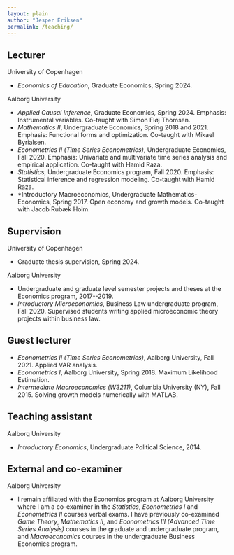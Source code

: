```yaml
---
layout: plain
author: "Jesper Eriksen"
permalink: /teaching/
---
```



## Lecturer  

University of Copenhagen 

- *Economics of Education*, Graduate Economics, Spring 2024. 

Aalborg University

- *Applied Causal Inference*, Graduate Economics, Spring 2024. Emphasis: Instrumental variables. Co-taught with Simon Fløj Thomsen. 
- *Mathematics II*, Undergraduate Economics, Spring 2018 and 2021. Emphasis: Functional forms and optimization. Co-taught with Mikael Byrialsen. 
- *Econometrics II (Time Series Econometrics)*,  Undergraduate Economics, Fall 2020. Emphasis: Univariate and multivariate time series analysis and empirical application. Co-taught with Hamid Raza. 
- *Statistics*,  Undergraduate Economics program, Fall 2020. Emphasis: Statistical inference and regression modeling. Co-taught with Hamid Raza. 
- *Introductory Macroeconomics,  Undergraduate Mathematics-Economics, Spring 2017. Open economy and growth models. Co-taught with Jacob Rubæk Holm. 

## Supervision

University of Copenhagen

- Graduate thesis supervision, Spring 2024. 

Aalborg University 

- Undergraduate and graduate level semester projects and theses at the Economics program,  2017--2019. 
- *Introductory Microeconomics*, Business Law undergraduate program, Fall 2020. Supervised students writing applied microeconomic theory projects within business law.

## Guest lecturer

- *Econometrics II (Time Series Econometrics)*, Aalborg University, Fall 2021. Applied VAR analysis.  
- *Econometrics I*, Aalborg University, Spring 2018. Maximum Likelihood Estimation.  
- *Intermediate Macroeconomics (W3211)*,  Columbia University (NY), Fall 2015. Solving growth models numerically with MATLAB. 

## Teaching assistant 

Aalborg University 

- *Introductory Economics*, Undergraduate Political Science, 2014. 

## External and co-examiner 

Aalborg University 

- I remain affiliated with the Economics program at Aalborg University where I am a co-examiner in the *Statistics*, *Econometrics I* and *Econometrics II* courses verbal exams. I have previously co-examined *Game Theory*, *Mathematics II*, and *Econometrics III (Advanced Time Series Analysis)*  courses in the graduate and undergraduate program, and *Macroeconomics* courses in the undergraduate Business Economics program. 